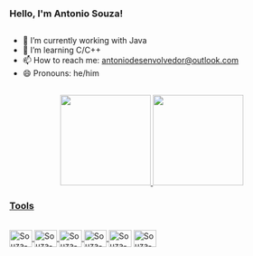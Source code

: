 ### Hello, I'm Antonio Souza!
##
- 🔭 I’m currently working with Java
- 🌱 I’m learning C/C++
- 📫 How to reach me: antoniodesenvolvedor@outlook.com
- 😄 Pronouns: he/him
##
<div align="center">
  <a href="https://github.com/ant0niosouza">
  <img height="160em" src="https://github-readme-stats.vercel.app/api?username=ant0niosouza&show_icons=true&theme=jolly&layout=default&border_radius=30&include_all_commits=true&count_private=true"/>
  <img height="160em" src="https://github-readme-stats.vercel.app/api/top-langs/?username=ant0niosouza&border_radius=30&layout=default&langs_count=7&theme=jolly"/>
</div>

<h3>Tools</h3>

<div style="display: inline_block"><br>
  <img align="center" alt="Souza-Java" height="30" width="40" src="https://cdn.jsdelivr.net/gh/devicons/devicon/icons/java/java-original.svg">
  <img align="center" alt="Souza-Python" height="30" width="40" src="https://cdn.jsdelivr.net/gh/devicons/devicon/icons/python/python-original.svg">
  <img align="center" alt="Souza-Kotlin" height="30" width="40" src="https://cdn.jsdelivr.net/gh/devicons/devicon/icons/kotlin/kotlin-original.svg">
  <img align="center" alt="Souza-mySQL" height="30" width="40" src="https://cdn.jsdelivr.net/gh/devicons/devicon/icons/mysql/mysql-original.svg">
  <a href="https://www.instagram.com/xmachine.brasil/"><img align="center" alt="Souza-FIRST" height="30" width="40" src="https://www.firstinspires.org/sites/all/themes/first/assets/images/FIRST_logo.png"></a>
  <img align="center" alt="Souza-ubuntu" height="30" width="40" src="https://cdn.jsdelivr.net/gh/devicons/devicon/icons/ubuntu/ubuntu-plain.svg">
</div>
